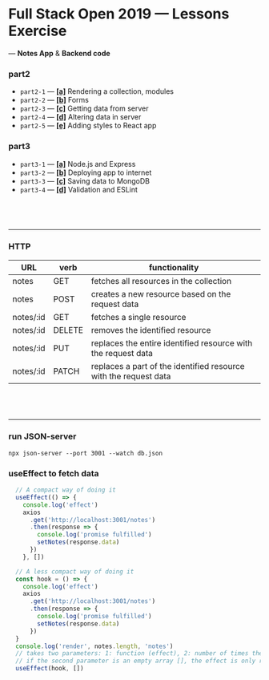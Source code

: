# Full Stack Open 2019 &mdash; Lessons Exercise
&mdash; **Notes App** & **Backend code**

### part2
- `part2-1` &mdash; [**[a]**](https://fullstackopen.com/en/part2/rendering_a_collection_modules) Rendering a collection, modules
- `part2-2` &mdash; [**[b]**](https://fullstackopen.com/en/part2/forms) Forms
- `part2-3` &mdash; [**[c]**](https://fullstackopen.com/en/part2/getting_data_from_server) Getting data from server
- `part2-4` &mdash; [**[d]**](https://fullstackopen.com/en/part2/altering_data_in_server) Altering data in server
- `part2-5` &mdash; [**[e]**](https://fullstackopen.com/en/part2/adding_styles_to_react_app) Adding styles to React app

### part3
- `part3-1` &mdash; [**[a]**](https://fullstackopen.com/en/part3/node_js_and_express) Node.js and Express
- `part3-2` &mdash; [**[b]**](https://fullstackopen.com/en/part3/deploying_app_to_internet) Deploying app to internet
- `part3-3` &mdash; [**[c]**](https://fullstackopen.com/en/part3/saving_data_to_mongo_db) Saving data to MongoDB
- `part3-4` &mdash; [**[d]**](https://fullstackopen.com/en/part3/validation_and_es_lint) Validation and ESLint

&nbsp;
---
---

### HTTP

| URL        | verb   | functionality 
| ---------- | ------ | ------------- |
| notes      | GET    | fetches all resources in the collection
| notes      | POST   | creates a new resource based on the request data
| notes/:id  | GET    | fetches a single resource
| notes/:id  | DELETE | removes the identified resource
| notes/:id  | PUT    | replaces the entire identified resource with the request data
| notes/:id  | PATCH  | replaces a part of the identified resource with the request data

&nbsp;
---
---

### run JSON-server
`npx json-server --port 3001 --watch db.json`

### useEffect to fetch data
```js
  // A compact way of doing it
  useEffect(() => {
    console.log('effect')
    axios
      .get('http://localhost:3001/notes')
      .then(response => {
        console.log('promise fulfilled')
        setNotes(response.data)
      })
    }, [])

  // A less compact way of doing it
  const hook = () => {
    console.log('effect')
    axios
      .get('http://localhost:3001/notes')
      .then(response => {
        console.log('promise fulfilled')
        setNotes(response.data)
      })
  }
  console.log('render', notes.length, 'notes')
  // takes two parameters: 1: function (effect), 2: number of times the effect will run
  // if the second parameter is an empty array [], the effect is only run along with the first render of the component
  useEffect(hook, [])
```
